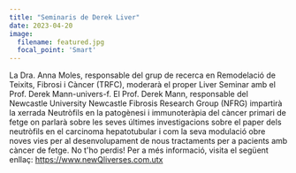 ```yaml
---
title: "Seminaris de Derek Liver"
date: 2023-04-20
image:
  filename: featured.jpg
  focal_point: 'Smart'
---
```


La Dra. Anna Moles, responsable del grup de recerca en Remodelació de Teixits, Fibrosi i Càncer (TRFC), moderarà el proper Liver Seminar amb el Prof. Derek Mann-univers-f. El Prof. Derek Mann, responsable del Newcastle University Newcastle Fibrosis Research Group (NFRG) impartirà la xerrada Neutròfils en la patogènesi i immunoteràpia del càncer primari de fetge on parlarà sobre les seves últimes investigacions sobre el paper dels neutròfils en el carcinoma hepatotubular i com la seva modulació obre noves vies per al desenvolupament de nous tractaments per a pacients amb càncer de fetge. No t'ho perdis! Per a més informació, visita el següent enllaç: https://www.newQliverses.com.utx